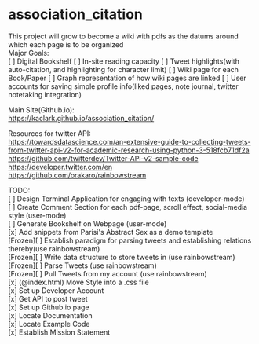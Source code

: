 # association_citation

This project will grow to become a wiki with pdfs as the datums around which each page is to be organized <br>
Major Goals: <br>
[ ] Digital Bookshelf
[ ] In-site reading capacity
[ ] Tweet highlights(with auto-citation, and highlighting for character limit)
[ ] Wiki page for each Book/Paper
[ ] Graph representation of how wiki pages are linked
[ ] User accounts for saving simple profile info(liked pages, note journal, twitter notetaking integration)

Main Site(Github.io): <br> 
https://kaclark.github.io/association_citation/

Resources for twitter API: <br>
https://towardsdatascience.com/an-extensive-guide-to-collecting-tweets-from-twitter-api-v2-for-academic-research-using-python-3-518fcb71df2a <br>
https://github.com/twitterdev/Twitter-API-v2-sample-code <br>
https://developer.twitter.com/en <br>
https://github.com/orakaro/rainbowstream <br>

TODO: <br>
[ ] Design Terminal Application for engaging with texts (developer-mode) <br>
[ ] Create Comment Section for each pdf-page, scroll effect, social-media style (user-mode) <br>
[ ] Generate Bookshelf on Webpage (user-mode) <br> 
[x] Add snippets from Parisi's Abstract Sex as a demo template <br>
[Frozen][ ] Establish paradigm for parsing tweets and establishing relations thereby(use rainbowstream) <br>
[Frozen][ ] Write data structure to store tweets in (use rainbowstream)<br> 
[Frozen][ ] Parse Tweets (use rainbowstream) <br>
[Frozen][ ] Pull Tweets from my account (use rainbowstream)<br>
[x] (@index.html) Move Style into a .css file <br> 
[x] Set up Developer Account <br>
[x] Get API to post tweet <br>
[x] Set up Github.io page <br> 
[x] Locate Documentation <br>
[x] Locate Example Code <br>
[x] Establish Mission Statement <br>



